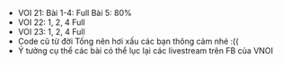 
- VOI 21:
Bài 1-4: Full 
Bài 5: 80% 
- VOI 22: 1, 2, 4 Full 
- VOI 23: 1, 2, 4 Full
- Code cũ từ đời Tống nên hơi xấu các bạn thông cảm nhé :((
- Ý tưởng cụ thể các bài có thể lục lại các livestream trên FB của VNOI 
